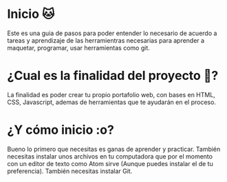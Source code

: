 # Inicio :cat:
Este es una guia de pasos para poder entender lo
necesario de acuerdo a tareas y aprendizaje de las 
herramientras necesarias para aprender a maquetar, programar, 
usar herramientas como git.

# ¿Cual es la finalidad del proyecto :dog:?
La finalidad es poder crear tu propio portafolio web, con bases en HTML, CSS, Javascript, ademas de herramientas que te ayudarán 
en el proceso.

# ¿Y cómo inicio :o?
Bueno lo primero que necesitas es ganas de aprender y practicar. 
También necesitas instalar unos archivos en tu computadora que por el 
momento con un editor de texto como Atom sirve (Aunque puedes instalar el de tu preferencia). 
También necesitas instalar Git.
